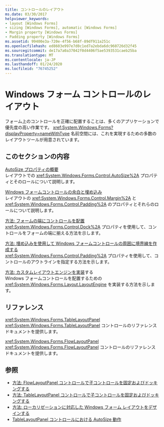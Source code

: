 ```yaml
---
title: コントロールのレイアウト
ms.date: 03/30/2017
helpviewer_keywords:
- layout [Windows Forms]
- sizing [Windows Forms], automatic [Windows Forms]
- Margin property [Windows Forms]
- Padding property [Windows Forms]
ms.assetid: 99400e3a-720e-4f56-b68f-89df911a251c
ms.openlocfilehash: ed8603e997e7d0c1ed7a2ebda6dc960726d32f45
ms.sourcegitcommit: de17a7a0a37042f0d4406f5ae5393531caeb25ba
ms.translationtype: MT
ms.contentlocale: ja-JP
ms.lasthandoff: 01/24/2020
ms.locfileid: "76745252"
---
```

# <a name="layout-in-windows-forms-controls"></a>Windows フォーム コントロールのレイアウト

フォーム上のコントロールを正確に配置することは、多くのアプリケーションで優先度の高い作業です。 <xref:System.Windows.Forms?displayProperty=nameWithType> 名前空間には、これを実現するための多数のレイアウトツールが用意されています。

## <a name="in-this-section"></a>このセクションの内容

[AutoSize プロパティの概要](autosize-property-overview.md)\
レイアウトでの <xref:System.Windows.Forms.Control.AutoSize%2A> プロパティとそのロールについて説明します。

[Windows フォームコントロールの余白と埋め込み](margin-and-padding-in-windows-forms-controls.md)\
レイアウトの <xref:System.Windows.Forms.Control.Margin%2A> と <xref:System.Windows.Forms.Control.Padding%2A> のプロパティとそれらのロールについて説明します。

[方法: フォームの端にコントロールを配置](how-to-align-a-control-to-the-edges-of-forms.md)\
<xref:System.Windows.Forms.Control.Dock%2A> プロパティを使用して、コントロールをフォームの端に揃える方法を示します。

[方法: 埋め込みを使用して Windows フォームコントロールの周囲に境界線を作成する](how-to-create-a-border-around-a-windows-forms-control-using-padding.md)\
<xref:System.Windows.Forms.Control.Padding%2A> プロパティを使用して、コントロールのアウトラインを指定する方法を示します。

[方法: カスタムレイアウトエンジンを実装](how-to-implement-a-custom-layout-engine.md)する\
Windows フォームコントロールを配置するための <xref:System.Windows.Forms.Layout.LayoutEngine> を実装する方法を示します。

## <a name="reference"></a>リファレンス

<xref:System.Windows.Forms.TableLayoutPanel>\
<xref:System.Windows.Forms.TableLayoutPanel> コントロールのリファレンス ドキュメントを提供します。

<xref:System.Windows.Forms.FlowLayoutPanel>\
<xref:System.Windows.Forms.FlowLayoutPanel> コントロールのリファレンス ドキュメントを提供します。

## <a name="see-also"></a>参照

- [方法: FlowLayoutPanel コントロールで子コントロールを固定およびドッキングする](how-to-anchor-and-dock-child-controls-in-a-flowlayoutpanel-control.md)
- [方法: TableLayoutPanel コントロールで子コントロールを固定およびドッキングする](how-to-anchor-and-dock-child-controls-in-a-tablelayoutpanel-control.md)
- [方法: ローカリゼーションに対応した Windows フォーム レイアウトをデザインする](how-to-design-a-windows-forms-layout-that-responds-well-to-localization.md)
- [TableLayoutPanel コントロールにおける AutoSize 動作](autosize-behavior-in-the-tablelayoutpanel-control.md)

